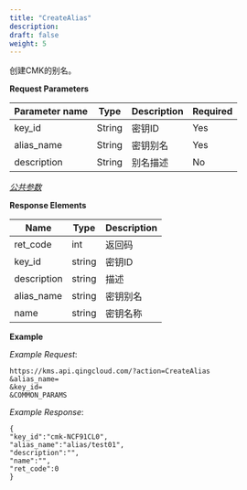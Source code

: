 ```yaml
---
title: "CreateAlias"
description: 
draft: false
weight: 5
---
```


创建CMK的别名。

**Request Parameters**

| Parameter name | Type | Description | Required |
| --- | --- | --- | --- |
| key_id         | String | 密钥ID      | Yes      |
| alias_name | String | 密钥别名 | Yes |
| description | String | 别名描述 | No |

[_公共参数_](../../../parameters/)

**Response Elements**

| Name | Type | Description |
| --- | --- | --- |
| ret_code | int  | 返回码      |
| key_id | string | 密钥ID |
| description | string | 描述 |
| alias_name | string | 密钥别名 |
| name | string | 密钥名称 |

**Example**

_Example Request_:

```
https://kms.api.qingcloud.com/?action=CreateAlias
&alias_name=
&key_id=
&COMMON_PARAMS
```

_Example Response_:

```
{
"key_id":"cmk-NCF91CL0",
"alias_name":"alias/test01",
"description":"",
"name":"",
"ret_code":0
}
```
